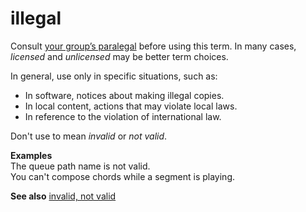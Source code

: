 # illegal

Consult [your group’s paralegal](https://microsoft.sharepoint.com/sites/lcaweb/Pages/Applications/LegalContact.aspx) before using this term. In many cases, *licensed* and *unlicensed* may be better term choices. 

In general, use only in specific situations, such as:

  - In software, notices about making illegal copies.
  - In local content, actions that may violate local laws.
  - In reference to the violation of international law. 

Don't use to mean *invalid* or *not valid*.

**Examples**  
The queue path name is not valid.   
You can't compose chords while a segment is playing.

**See also**  [invalid, not valid](/style-guide/a-z-word-list-term-collections/i/invalid-not-valid)
